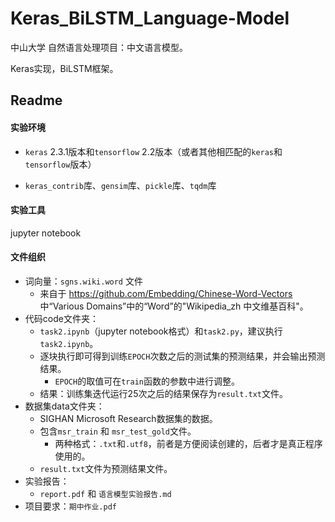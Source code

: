 # Keras_BiLSTM_Language-Model
中山大学 自然语言处理项目：中文语言模型。

Keras实现，BiLSTM框架。

## Readme

#### 实验环境

- `keras` 2.3.1版本和`tensorflow` 2.2版本（或者其他相匹配的`keras`和`tensorflow`版本）

- `keras_contrib`库、`gensim`库、`pickle`库、`tqdm`库

#### 实验工具

jupyter notebook

#### 文件组织

- 词向量：`sgns.wiki.word` 文件
  - 来自于 https://github.com/Embedding/Chinese-Word-Vectors 中“Various Domains”中的“Word”的"Wikipedia_zh 中文维基百科"。
- 代码code文件夹：
  - `task2.ipynb`（jupyter notebook格式）和`task2.py`，建议执行`task2.ipynb`。
  - 逐块执行即可得到训练`EPOCH`次数之后的测试集的预测结果，并会输出预测结果。
    - `EPOCH`的取值可在`train`函数的参数中进行调整。
  - 结果：训练集迭代运行25次之后的结果保存为`result.txt`文件。
- 数据集data文件夹：
  - SIGHAN Microsoft Research数据集的数据。
  - 包含`msr_train` 和 `msr_test_gold`文件。
    - 两种格式：`.txt`和`.utf8`，前者是方便阅读创建的，后者才是真正程序使用的。
  - `result.txt`文件为预测结果文件。
- 实验报告：
  - `report.pdf` 和 `语言模型实验报告.md`
- 项目要求：`期中作业.pdf`
